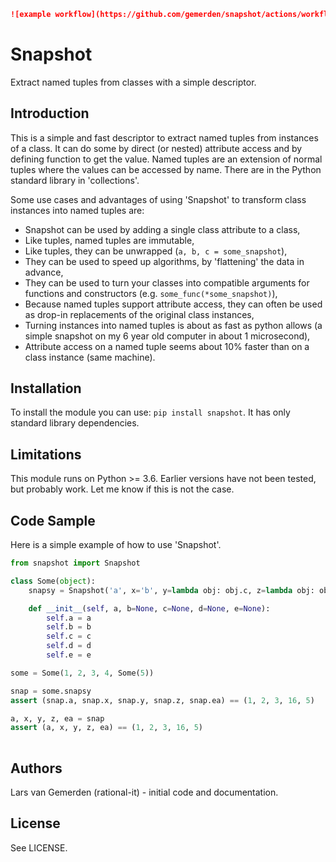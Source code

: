 ```markdown
![example workflow](https://github.com/gemerden/snapshot/actions/workflows/python-app.yml/badge.svg)
```

# Snapshot

 Extract named tuples from classes with a simple descriptor.

## Introduction

This is a simple and fast descriptor to extract named tuples from instances of a class. It can do some by direct (or nested) attribute access and by defining function to get the value. Named tuples are an extension of normal tuples where the values can be accessed by name. There are in the Python standard library in 'collections'.

Some use cases and advantages of using 'Snapshot' to transform class instances into named tuples are:

- Snapshot can be used by adding a single class attribute to a class,
- Like tuples, named tuples are immutable, 
- Like tuples, they can be unwrapped (`a, b, c = some_snapshot`),
- They can be used to speed up algorithms, by 'flattening' the data in advance,
- They can be used to turn your classes into compatible arguments for functions and constructors (e.g. `some_func(*some_snapshot)`),
- Because named tuples support attribute access, they can often be used as drop-in replacements of the original class instances,
- Turning instances into named tuples is about as fast as python allows (a simple snapshot on my 6 year old computer in about 1 microsecond),
- Attribute access on a named tuple seems about 10% faster than on a class instance (same machine).

## Installation

To install the module you can use: `pip install snapshot`. It has only standard library dependencies. 

## Limitations

This module runs on Python >= 3.6. Earlier versions have not been tested, but probably work. Let me know if this is not the case.

## Code Sample

Here is a simple example of how to use 'Snapshot'.

```python
from snapshot import Snapshot

class Some(object):
    snapsy = Snapshot('a', x='b', y=lambda obj: obj.c, z=lambda obj: obj.d ** 2, ea='e.a')

    def __init__(self, a, b=None, c=None, d=None, e=None):
        self.a = a
        self.b = b
        self.c = c
        self.d = d
        self.e = e

some = Some(1, 2, 3, 4, Some(5))

snap = some.snapsy
assert (snap.a, snap.x, snap.y, snap.z, snap.ea) == (1, 2, 3, 16, 5)

a, x, y, z, ea = snap
assert (a, x, y, z, ea) == (1, 2, 3, 16, 5)
  
```

## Authors

Lars van Gemerden (rational-it) - initial code and documentation.

## License

See LICENSE.
